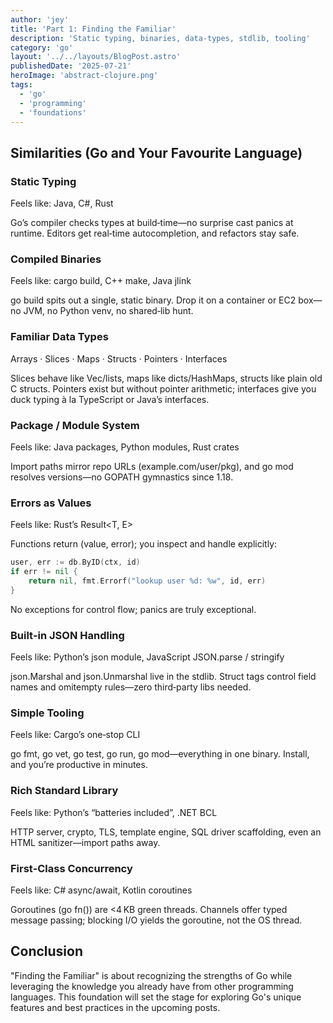 ```yaml
---
author: 'jey'
title: 'Part 1: Finding the Familiar'
description: 'Static typing, binaries, data-types, stdlib, tooling'
category: 'go'
layout: '../../layouts/BlogPost.astro'
publishedDate: '2025-07-21'
heroImage: 'abstract-clojure.png'
tags:
  - 'go'
  - 'programming'
  - 'foundations'
---
```



## Similarities (Go and Your Favourite Language)

### Static Typing
Feels like: Java, C#, Rust

Go’s compiler checks types at build‑time—no surprise cast panics at runtime. Editors get real‑time autocompletion, and refactors stay safe.

### Compiled Binaries
Feels like: cargo build, C++ make, Java jlink

go build spits out a single, static binary. Drop it on a container or EC2 box—no JVM, no Python venv, no shared‑lib hunt.

### Familiar Data Types
Arrays · Slices · Maps · Structs · Pointers · Interfaces

Slices behave like Vec/lists, maps like dicts/HashMaps, structs like plain old C structs. Pointers exist but without pointer arithmetic; interfaces give you duck typing à la TypeScript or Java’s interfaces.

### Package / Module System
Feels like: Java packages, Python modules, Rust crates

Import paths mirror repo URLs (example.com/user/pkg), and go mod resolves versions—no GOPATH gymnastics since 1.18.

### Errors as Values
Feels like: Rust’s Result<T, E>

Functions return (value, error); you inspect and handle explicitly:

```go
user, err := db.ByID(ctx, id)
if err != nil {
    return nil, fmt.Errorf("lookup user %d: %w", id, err)
}
```

No exceptions for control flow; panics are truly exceptional.

### Built‑in JSON Handling
Feels like: Python’s json module, JavaScript JSON.parse / stringify

json.Marshal and json.Unmarshal live in the stdlib. Struct tags control field names and omitempty rules—zero third‑party libs needed.

### Simple Tooling
Feels like: Cargo’s one‑stop CLI

go fmt, go vet, go test, go run, go mod—everything in one binary. Install, and you’re productive in minutes.

### Rich Standard Library
Feels like: Python’s “batteries included”, .NET BCL

HTTP server, crypto, TLS, template engine, SQL driver scaffolding, even an HTML sanitizer—import paths away.

### First‑Class Concurrency
Feels like: C# async/await, Kotlin coroutines

Goroutines (go fn()) are <4 KB green threads. Channels offer typed message passing; blocking I/O yields the goroutine, not the OS thread.

## Conclusion

"Finding the Familiar" is about recognizing the strengths of Go while leveraging the knowledge you already have from other programming languages. This foundation will set the stage for exploring Go's unique features and best practices in the upcoming posts.
